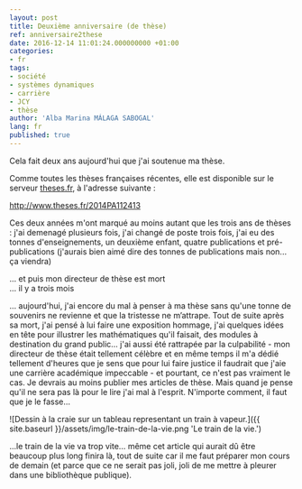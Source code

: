 ```yaml
---
layout: post
title: Deuxième anniversaire (de thèse)
ref: anniversaire2these
date: 2016-12-14 11:01:24.000000000 +01:00
categories:
- fr
tags:
- société
- systèmes dynamiques
- carrière
- JCY
- thèse
author: 'Alba Marina MÁLAGA SABOGAL'
lang: fr
published: true
---
```


Cela fait deux ans aujourd'hui que j'ai soutenue ma thèse.

Comme toutes les thèses françaises récentes, elle est disponible sur le serveur [theses.fr](http://www.theses.fr), à l'adresse suivante :

http://www.theses.fr/2014PA112413

Ces deux années m'ont marqué au moins autant que les trois ans de thèses : j'ai demenagé plusieurs fois, j'ai changé de poste trois fois, j'ai eu des tonnes d'enseignements, un deuxième enfant, quatre publications et pré-publications (j'aurais bien aimé dire des tonnes de publications mais non... ça viendra)

… et puis mon directeur de thèse est mort  
… il y a trois mois

… aujourd'hui, j'ai encore du mal à penser à ma thèse sans qu'une tonne de souvenirs ne revienne et que la tristesse ne m’attrape. Tout de suite après sa mort, j'ai pensé à lui faire une exposition hommage, j'ai quelques idées en tête pour illustrer les mathématiques qu'il faisait, des modules à destination du grand public… j'ai aussi été rattrapée par la culpabilité - mon directeur de thèse était tellement célèbre et en même temps il m'a dédié tellement d'heures que je sens que pour lui faire justice il faudrait que j'aie une carrière académique impeccable - et pourtant, ce n'est pas vraiment le cas. Je devrais au moins publier mes articles de thèse. Mais quand je pense qu'il ne sera pas là pour le lire j'ai mal à l'esprit. N'importe comment, il faut que je le fasse…

![Dessin à la craie sur un tableau representant un train à vapeur.]({{ site.baseurl }}/assets/img/le-train-de-la-vie.png 'Le train de la vie.')

…le train de la vie va trop vite… même cet article qui aurait dû être
beaucoup plus long finira là, tout de suite car il me faut préparer mon
cours de demain (et parce que ce ne serait pas joli, joli de me mettre à
pleurer dans une bibliothèque publique).
